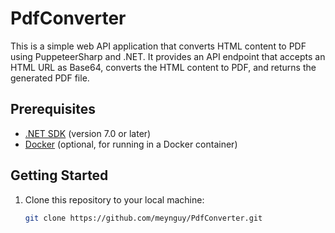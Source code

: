 # PdfConverter

This is a simple web API application that converts HTML content to PDF using PuppeteerSharp and .NET. It provides an API endpoint that accepts an HTML URL as Base64, converts the HTML content to PDF, and returns the generated PDF file.

## Prerequisites

- [.NET SDK](https://dotnet.microsoft.com/download) (version 7.0 or later)
- [Docker](https://www.docker.com/get-started) (optional, for running in a Docker container)

## Getting Started

1. Clone this repository to your local machine:

   ```bash
   git clone https://github.com/meynguy/PdfConverter.git
